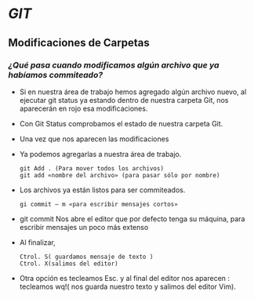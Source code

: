 # ***GIT***
## **Modificaciones de Carpetas**
### *¿Qué pasa cuando modificamos algún archivo que ya habíamos commiteado?*
- Si en nuestra área de trabajo hemos agregado algún archivo nuevo, al ejecutar git status ya estando dentro de nuestra carpeta Git, nos aparecerán en rojo esa modificaciones.
- Con Git Status comprobamos el estado de nuestra carpeta Git.
- Una vez que nos aparecen las modificaciones
- Ya podemos agregarlas a nuestra área de trabajo.
  
      git Add . (Para mover todos los archivos)
      git add «nombre del archivo» (para pasar sólo por nombre)

- Los archivos ya están listos para ser commiteados.
  
      gi commit – m «para escribir mensajes cortos»

- git commit  Nos abre el editor que por defecto tenga su máquina, para escribir mensajes un poco más extenso
- Al finalizar, 

      Ctrol. S( guardamos mensaje de texto )
      Ctrol. X(salimos del editor)

- Otra opción es tecleamos Esc. y al final del editor nos aparecen : tecleamos wq!( nos guarda nuestro texto y salimos del editor Vim).

